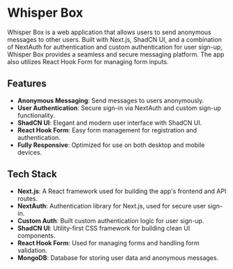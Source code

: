 # Whisper Box

Whisper Box is a web application that allows users to send anonymous messages to other users. Built with Next.js, ShadCN UI, and a combination of NextAuth for authentication and custom authentication for user sign-up, Whisper Box provides a seamless and secure messaging platform. The app also utilizes React Hook Form for managing form inputs.

## Features

- **Anonymous Messaging**: Send messages to users anonymously.
- **User Authentication**: Secure sign-in via NextAuth and custom sign-up functionality.
- **ShadCN UI**: Elegant and modern user interface with ShadCN UI.
- **React Hook Form**: Easy form management for registration and authentication.
- **Fully Responsive**: Optimized for use on both desktop and mobile devices.

## Tech Stack

- **Next.js**: A React framework used for building the app's frontend and API routes.
- **NextAuth**: Authentication library for Next.js, used for secure user sign-in.
- **Custom Auth**: Built custom authentication logic for user sign-up.
- **ShadCN UI**: Utility-first CSS framework for building clean UI components.
- **React Hook Form**: Used for managing forms and handling form validation.
- **MongoDB**: Database for storing user data and anonymous messages.


